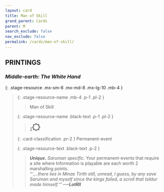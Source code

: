 ```yaml
---
layout: card
title: Man of Skill
grand_parent: Cards
parent: M
search_exclude: false
nav_exclude: false
permalink: /cards/man-of-skill/
---
```


## PRINTINGS


### _Middle-earth: The White Hand_

{: .stage-resource .mx-sm-6 .mx-md-8 .mx-lg-10 .mb-4 }
> {: .stage-resource-name .mb-4 .p-1 .pl-2 }
> > <div class="card-mp"></div>
> > <div class="card-name">Man of Skill</div>
>
> {: .stage-resource-name .black-text .p-1 .pl-2 }
> > 2![](/assets/images/stage-point.svg)
>
> {: .card-classification .pr-2 }
> Permanent-event
>
> {: .stage-resource-text .black-text .p-2 }
> > _**Unique.**_ _Saruman specific._ Your permanent-events that require a site where Information is playable are each worth 2 marshalling points. <br>_“‘.,..there lies in Minas Tirith still, unread, I guess, by any save Saruman and myself since the kings failed, a scroll that Isildur made himself.’”_ ***---&#65279;LotRII*** 
> 

